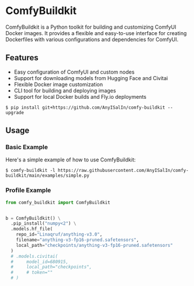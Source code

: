 # ComfyBuildkit

ComfyBuildkit is a Python toolkit for building and customizing ComfyUI Docker images. It provides a flexible and easy-to-use interface for creating Dockerfiles with various configurations and dependencies for ComfyUI.


## Features

- Easy configuration of ComfyUI and custom nodes
- Support for downloading models from Hugging Face and Civitai
- Flexible Docker image customization
- CLI tool for building and deploying images
- Support for local Docker builds and Fly.io deployments

```
$ pip install git+https://github.com/AnyISalIn/comfy-buildkit --upgrade
```

## Usage


### Basic Example

Here's a simple example of how to use ComfyBuildkit:

```shell
$ comfy-buildkit -l https://raw.githubusercontent.com/AnyISalIn/comfy-buildkit/main/examples/simple.py
```

### Profile Example

```python
from comfy_buildkit import ComfyBuildkit


b = ComfyBuildkit() \
  .pip_install("numpy<2") \
  .models.hf_file(
    repo_id="Linaqruf/anything-v3.0",
    filename="anything-v3-fp16-pruned.safetensors",
    local_path="checkpoints/anything-v3-fp16-pruned.safetensors"
  )
  # .models.civitai(
  #     model_id=680915,
  #     local_path="checkpoints",
  #     # token=""
  # )
```